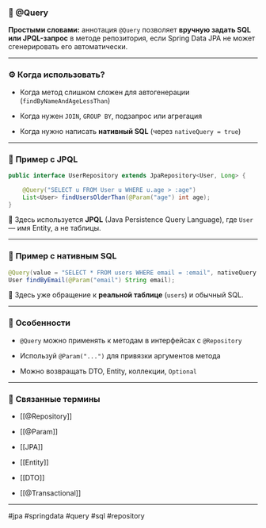 ### 🧾 **@Query**

**Простыми словами:** аннотация `@Query` позволяет **вручную задать SQL или JPQL-запрос** в методе репозитория, если Spring Data JPA не может сгенерировать его автоматически.

---

### ⚙️ **Когда использовать?**

- Когда метод слишком сложен для автогенерации (`findByNameAndAgeLessThan`)
    
- Когда нужен `JOIN`, `GROUP BY`, подзапрос или агрегация
    
- Когда нужно написать **нативный SQL** (через `nativeQuery = true`)
    

---

### 📌 **Пример с JPQL**

```java
public interface UserRepository extends JpaRepository<User, Long> {

    @Query("SELECT u FROM User u WHERE u.age > :age")
    List<User> findUsersOlderThan(@Param("age") int age);
}
```

📍 Здесь используется **JPQL** (Java Persistence Query Language), где `User` — имя Entity, а не таблицы.

---

### 🧾 **Пример с нативным SQL**

```java
@Query(value = "SELECT * FROM users WHERE email = :email", nativeQuery = true)
User findByEmail(@Param("email") String email);
```

📍 Здесь уже обращение к **реальной таблице** (`users`) и обычный SQL.

---

### 🧠 **Особенности**

- `@Query` можно применять к методам в интерфейсах с `@Repository`
    
- Используй `@Param("...")` для привязки аргументов метода
    
- Можно возвращать DTO, Entity, коллекции, `Optional`
    

---

### 🔗 **Связанные термины**

- [[@Repository]]
    
- [[@Param]]
    
- [[JPA]]
    
- [[Entity]]
    
- [[DTO]]
    
- [[@Transactional]]
    

---

#jpa #springdata #query #sql #repository